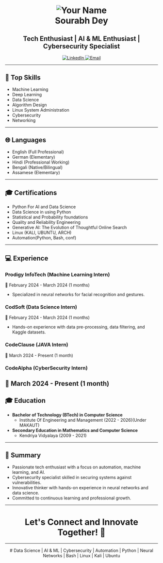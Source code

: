 <!-- Header Section -->
<h1 align="center">
  <img src="https://github.com/CodeRreaper69/Resources/blob/main/sharpen_IMG_20240319_122135_999.png" alt="Your Name">
  <br>
  Sourabh Dey
</h1>
<h2 align="center">Tech Enthusiast | AI & ML Enthusiast | Cybersecurity Specialist</h2>

<p align="center">
  <a href="https://www.linkedin.com/in/sourabh-dey">
    <img src="https://img.shields.io/badge/LinkedIn-Connect-blue" alt="LinkedIn">
  </a>
  <a href="mailto:deysourabh8981@gmail.com">
    <img src="https://img.shields.io/badge/Email-Me-blue" alt="Email">
  </a>
</p>

---

<!-- Top Skills Section -->
## 💼 Top Skills
- Machine Learning
- Deep Learning
- Data Science
- Algorithm Design
- Linux System Administration
- Cybersecurity
- Networking

---

<!-- Languages Section -->
## 🌐 Languages
- English (Full Professional)
- German (Elementary)
- Hindi (Professional Working)
- Bengali (Native/Bilingual)
- Assamese (Elementary)
---

<!-- Certifications Section -->
## 🎓 Certifications
- Python For AI and Data Science
- Data Science in using Python
- Statistical and Probability foundations
- Quality and Reliability Engineering
- Generative AI: The Evolution of Thoughtful Online Search
- Linux (KALI, UBUNTU, ARCH)
- Automation(Python, Bash, conf)

---

<!-- Experience Section -->
## 💻 Experience

### Prodigy InfoTech (Machine Learning Intern)
📅 February 2024 - March 2024 (1 months)
- Specialized in neural networks for facial recognition and gestures.

### CodSoft (Data Science Intern)
📅 February 2024 - March 2024 (1 months)
- Hands-on experience with data pre-processing, data filtering, and Kaggle datasets.

### CodeClause (JAVA Intern)
📅 March 2024 - Present (1 month)

### CodeAlpha (CyberSecurity Intern)
📅 March 2024 - Present (1 month)
---

<!-- Education Section -->
## 🎓 Education
- **Bachelor of Technology (BTech) in Computer Science**
  - Institute Of Engineering and Management (2022 - 2026)(Under MAKAUT)
- **Secondary Education in Mathematics and Computer Science**
  - Kendriya Vidyalaya (2009 - 2021)

---

<!-- Summary Section -->
## 🌟 Summary
- Passionate tech enthusiast with a focus on automation, machine learning, and AI.
- Cybersecurity specialist skilled in securing systems against vulnerabilities.
- Innovative thinker with hands-on experience in neural networks and data science.
- Committed to continuous learning and professional growth.

---

<!-- Let's Connect Section -->
<h1 align="center">Let's Connect and Innovate Together! 🚀</h1>

---

<!-- Tags Section -->
<p align="center"># Data Science | AI & ML | Cybersecurity | Automation | Python | Neural Networks | Bash | Linux | Kali | Ubuntu</p>
